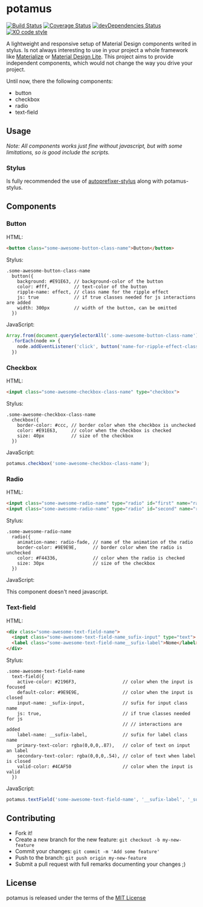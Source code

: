 # potamus
[![Build Status](https://travis-ci.org/thiamsantos/potamus.svg?branch=master)](https://travis-ci.org/thiamsantos/potamus)
[![Coverage Status](https://coveralls.io/repos/github/thiamsantos/potamus/badge.svg?branch=master)](https://coveralls.io/github/thiamsantos/potamus?branch=master)
[![devDependencies Status](https://david-dm.org/thiamsantos/potamus/dev-status.svg)](https://david-dm.org/thiamsantos/potamus?type=dev)
[![XO code style](https://img.shields.io/badge/code_style-XO-5ed9c7.svg)](https://github.com/sindresorhus/xo)

A lightweight and responsive setup of Material Design components writed in stylus. Is not always interesting to use in your project a whole framework like [Materialize](http://materializecss.com/) or [Material Design Lite](https://getmdl.io/). This project aims to provide independent components, which would not change the way you drive your project.

Until now, there the following components:
- button
- checkbox
- radio
- text-field

## Usage

*Note: All components works just fine without javascript, but with some limitations, so is good include the scripts.*

### Stylus

Is fully recommended the use of [autoprefixer-stylus](https://github.com/jescalan/autoprefixer-stylus) along with potamus-stylus.

<!-- #### Import
``` stylus
@import 'path-to-potamus-stylus/potamus.styl'
```
#### Gulp
To use with gulp just first install the npm package and then add to use add to your gulpfile as a plugin of stylus.
``` javascript
const gulp    = require('gulp')
    , stylus  = require('gulp-stylus')
    , plumber = require('gulp-plumber')
    , potamus = require('potamus-stylus');

gulp.task('stylus', () =>
  gulp.src('src/*.styl')
    .pipe(plumber())
    .pipe(stylus({
      use: [potamus()]
    }))
    .pipe(gulp.dest('dist/')));
```
#### Stylus cli
`$ stylus --use potamus-stylus src -o dist`

## JavaScript
Use some module loader as [webpack](https://webpack.github.io/) or [rollup](http://rollupjs.org/) to load potamus components.

CommonJs:
```javascript
const potamus = require('potamus-js');
```
ES6 Modules:
```javascript
import potamus from 'potamus-js';
```
 -->
## Components

### Button
HTML:
``` html
<button class="some-awesome-button-class-name">Button</button>
```
Stylus:
```stylus
.some-awesome-button-class-name
  button({
    background: #E91E63, // background-color of the button
    color: #fff,         // text-color of the button
    ripple-name: effect, // class name for the ripple effect
    js: true             // if true classes needed for js interactions are added
    width: 300px         // width of the button, can be omitted
  })
```
JavaScript:
```javascript
Array.from(document.querySelectorAll('.some-awesome-button-class-name'))
  .forEach(node => {
    node.addEventListener('click', button('name-for-ripple-effect-class'))
  })
```
### Checkbox
HTML:
```html
<input class="some-awesome-checkbox-class-name" type="checkbox">
```
Stylus:
```stylus
.some-awesome-checkbox-class-name
  checkbox({
    border-color: #ccc, // border color when the checkbox is unchecked
    color: #E91E63,     // color when the checkbox is checked
    size: 40px          // size of the checkbox
  })
```
JavaScript:
```javascript
potamus.checkbox('some-awesome-checkbox-class-name');
```

### Radio
HTML:
```html
<input class="some-awesome-radio-name" type="radio" id="first" name="radio">
<input class="some-awesome-radio-name" type="radio" id="second" name="radio">
```
Stylus:
```stylus
.some-awesome-radio-name
  radio({
    animation-name: radio-fade, // name of the animation of the radio
    border-color: #9E9E9E,      // border color when the radio is unchecked
    color: #F44336,             // color when the radio is checked
    size: 30px                  // size of the checkbox
  })
```
JavaScript:

This component doesn't need javascript.
### Text-field
HTML:
```html
<div class="some-awesome-text-field-name">
  <input class="some-awesome-text-field-name_sufix-input" type="text">
  <label class="some-awesome-text-field-name__sufix-label">Nome</label>
</div>
```
Stylus:
```stylus
.some-awesome-text-field-name
  text-field({
    active-color: #2196F3,                 // color when the input is focused
    default-color: #9E9E9E,                // color when the input is closed
    input-name: _sufix-input,              // sufix for input class name
    js: true,                              // if true classes needed for js
                                           // // interactions are added
    label-name: __sufix-label,             // sufix for label class name
    primary-text-color: rgba(0,0,0,.87),   // color of text on input an label
    secondary-text-color: rgba(0,0,0,.54), // color of text when label is closed
    valid-color: #4CAF50                   // color when the input is valid
  })
```
JavaScript:
```javascript
potamus.textField('some-awesome-text-field-name', '__sufix-label', '_sufix-input');
```

## Contributing
- Fork it!
- Create a new branch for the new feature: `git checkout -b my-new-feature`
- Commit your changes: `git commit -m 'Add some feature'`
- Push to the branch: `git push origin my-new-feature`
- Submit a pull request with full remarks documenting your changes ;)

## License

potamus is released under the terms of the [MIT License](https://opensource.org/licenses/MIT)
